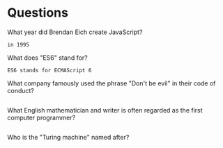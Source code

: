 # Questions

What year did Brendan Eich create JavaScript?

```
in 1995 
```

What does "ES6" stand for?

```
ES6 stands for ECMAScript 6
```

What company famously used the phrase "Don't be evil" in their code of conduct?

```

```

What English mathematician and writer is often regarded as the first computer programmer?

```

```

Who is the "Turing machine" named after?

```

```
